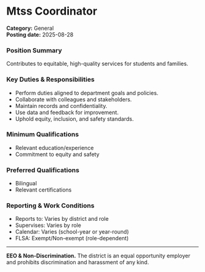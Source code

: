 # Mtss Coordinator

**Category:** General  
**Posting date:** 2025-08-28

### Position Summary

Contributes to equitable, high-quality services for students and families.

### Key Duties & Responsibilities
- Perform duties aligned to department goals and policies.
- Collaborate with colleagues and stakeholders.
- Maintain records and confidentiality.
- Use data and feedback for improvement.
- Uphold equity, inclusion, and safety standards.

### Minimum Qualifications
- Relevant education/experience
- Commitment to equity and safety

### Preferred Qualifications
- Bilingual
- Relevant certifications

### Reporting & Work Conditions
- Reports to: Varies by district and role
- Supervises: Varies by role
- Calendar: Varies (school-year or year-round)
- FLSA: Exempt/Non-exempt (role-dependent)

---
**EEO & Non-Discrimination.** The district is an equal opportunity employer and prohibits discrimination and harassment of any kind.
